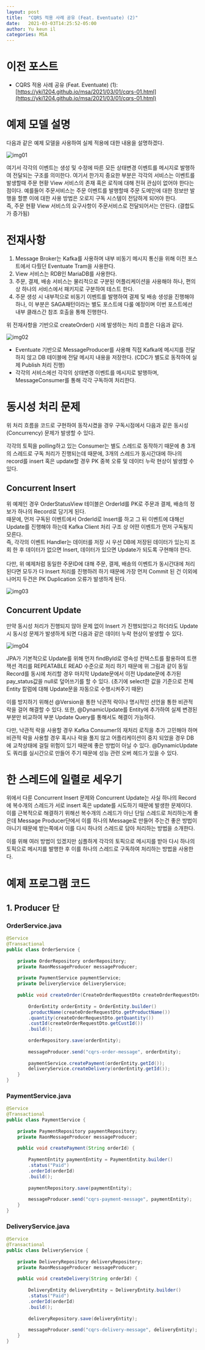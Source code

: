```yaml
---
layout: post
title:  "CQRS 적용 사례 공유 (Feat. Eventuate) (2)"
date:   2021-03-03T14:25:52-05:00
author: Yu keun il
categories: MSA
---
```


# 이전 포스트
- CQRS 적용 사례 공유 (Feat. Eventuate) (1): [https://yki1204.github.io/msa/2021/03/01/cqrs-01.html](https://yki1204.github.io/msa/2021/03/01/cqrs-01.html)

# 예제 모델 설명
다음과 같은 예제 모델을 사용하여 실제 적용에 대한 내용을 설명하겠다.

<img src="https://res.cloudinary.com/dgqaxnlot/image/upload/v1614700144/cqrs02_sfyw30.png" title="img01">

여기서 각각의 이벤트는 생성 및 수정에 따른 모든 상태변경 이벤트를 메시지로 발행하여 전달되는 구조를 의미한다.
여기서 한가지 중요한 부분은 각각의 서비스는 이벤트를 발생할때 주문 현황 View 서비스의 존재 혹은 로직에 대해 전혀 관심이 없어야 한다는 점이다.
예를들어 주문서비스는 주문 이벤트를 발행할때 주문 도메인에 대한 정보만 발행을 할뿐 이에 대한 사용 방법은 오로지 구독 시스템이 전담하게 되어야 한다. <br/>
즉, 주문 현황 View 서비스의 요구사항이 주문서비스로 전달되어서는 안된다. (결합도가  증가됨)

# 전재사항

1. Message Broker는 Kafka를 사용하며 내부 비동기 메시지 통신을 위해 이전 포스트에서 다뤘던 Eventuate Tram을 사용한다.
2. View 서비스는 RDB인 MariaDB를 사용한다.
3. 주문, 결제, 배송 서비스는 물리적으로 구분된 어플리케이션을 사용해야 하나, 편의상 하나의 서비스에서 패키지로 구분하여 테스트 한다.
4. 주문 생성 시 내부적으로 비동기 이벤트를 발행하여 결제 및 배송 생성을 진행해야 하나, 이 부분은 SAGA패턴이라는 별도 포스트에 다룰 예정이며 이번 포스트에선 내부 클래스간 참조 호출을 통해 진행한다.

위 전재사항을 기반으로 createOrder() 시에 발생하는 처리 흐름은 다음과 같다.

<img src="https://res.cloudinary.com/dgqaxnlot/image/upload/v1615241425/cqrs03_zeq4rc.png" title="img02">

* Eventuate 기반으로 MessageProducer를 사용해 직접 Kafka에 메시지를 전달하지 않고 DB 테이블에 전달 메시지 내용을 저장한다. (CDC가 별도로 동작하여 실제 Publish 처리 진행)
* 각각의 서비스에선 각각의 상태변경 이벤트를 메시지로 발행하며, MessageConsumer를 통해 각각 구독하여 처리한다.

# 동시성 처리 문제
위 처리 흐름을 코드로 구현하여 동작시켰을 경우 구독시점에서 다음과 같은 동시성(Concurrency) 문제가 발생할 수 있다.

각각의 토픽을 polling하고 있는 Consumer는 별도 스레드로 동작하기 때문에 총 3개의 스레드로 구독 처리가 진행되는데 때문에, 3개의 스레드가 동시간대에 하나의 record를 insert 혹은 update할 경우 PK 중복 오류 및 데이터 누락 현상이 발생할 수 있다.

## Concurrent Insert
위 예제인 경우 OrderStatusView 테이블은 OrderId를 PK로 주문과 결제, 배송의 정보가 하나의 Record로 담기게 된다. <br/>
때문에, 먼저 구독된 이벤트에서 OrderId로 Insert를 하고 그 뒤 이벤트에 대해선 Update를 진행해야 하는데 Kafka Client 처리 구조 상 어떤 이벤트가 먼저 구독될지 모른다.<br/>
즉, 각각의 이벤트 Handler는 데이터를 저장 시 우선 DB에 저장된 데이터가 있는지 조회 한 후 데이터가 없으면 Insert, 데이터가 있으면 Update가 되도록 구현해야 한다.<br/>
<br/>
다만, 위 예제처럼 동일한 주문ID에 대해 주문, 결제, 배송의 이벤트가 동시간대에 처리된다면 모두가 다 Insert 처리를 진행하려 하기 때문에 가장 먼저 Commit 된 건 이외에 나머지 두건은 PK Duplication 오류가 발생하게 된다.

<img src="https://res.cloudinary.com/dgqaxnlot/image/upload/v1615241533/cqrs04_camul1.png" title="img03">

## Concurrent Update
만약 동시성 처리가 진행되지 않아 문제 없이 Insert 가 진행되었다고 하더라도 Update 시 동시성 문제가 발생하게 되면 다음과 같은 데이터 누락 현상이 발생할 수 있다. 

<img src="https://res.cloudinary.com/dgqaxnlot/image/upload/v1615243009/cqrs05_ukfl68.png" title="img04">

JPA가 기본적으로 Update를 위해 먼저 findById로 영속성 컨텍스트를 활용하여 트랜잭션 격리를 REPEATABLE READ 수준으로 처리 하기 때문에 위 그림과 같이 동일 Record를 동시에 처리할 경우 마지막 Update문에서 이전 Update문에 추가된 pay_status값을 null로 덮어쓰기를 할 수 있다. (초기에 select한 값을 기준으로 전체 Entity 칼럼에 대해 Update문을 자동으로 수행시켜주기 때문)

이를 방지하기 위해선 @Version을 통한 낙관적 락이나 명시적인 선언을 통한 비관적 락을 걸어 해결할 수 있다.
또한, @DynamicUpdate를 Entity에 추가하여 실제 변경된 부분만 비교하여 부분 Update Query를 통해서도 해결이 가능하다.

다만, 낙관적 락을 사용할 경우 Kafka Consumer의 재처리 로직을 추가 고민해야 하며 비관적 락을 사용할 경우 혹시나 락을 풀지 않고 어플리케이션이 중지 되었을 경우 DB에 교착상태에 걸릴 위험이 있기 때문에 좋은 방법이 아닐 수 있다.
@DynamicUpdate도 쿼리를 실시간으로 만들어 주기 때문에 성능 관련 오버 헤드가 있을 수 있다.

# 한 스레드에 일렬로 세우기
위에서 다룬 Concurrent Insert 문제와 Concurrent Update는 사실 하나의 Record에 복수개의 스레드가 서로 insert 혹은 update를 시도하기 때문에 발생한 문제이다.
이를 근복적으로 해결하기 위해선 복수개의 스레드가 아닌 단일 스레드로 처리하는게 좋은데 Message Producer단에서 이를 하나의 Message로 만들어 주는건 좋은 방법이 아니기 때문에 받는쪽에서 이를 다시 하나의 스레드로 담아 처리하는 방법을 소개한다.

이를 위해 여러 방법이 있겠지만 심플하게 각각의 토픽으로 메시지를 받아 다시 하나의 토픽으로 메시지를 발행한 후 이를 하나의 스레드로 구독하여 처리하는 방법을 사용한다.

# 예제 프로그램 코드

## 1. Producer 단

### OrderService.java

```java
@Service
@Transactional
public class OrderService {
	
	private OrderRepository orderRepository;
	private RaonMessageProducer messageProducer;
	
	private PaymentService paymentService;
	private DeliveryService deliveryService;
	
	public void createOrder(CreateOrderRequestDto createOrderRequestDto) {
		
		OrderEntity orderEntity = OrderEntity.builder()
		.productName(createOrderRequestDto.getProductName())
		.quantity(createOrderRequestDto.getQuantity())
		.custId(createOrderRequestDto.getCustId())
		.build();
		
		orderRepository.save(orderEntity);
		
		messageProducer.send("cqrs-order-message", orderEntity);
		
		paymentService.createPayment(orderEntity.getId());
		deliveryService.createDelivery(orderEntity.getId());
	}
}
```

### PaymentService.java

```java
@Service
@Transactional
public class PaymentService {
	
	private PaymentRepository paymentRepository;
	private RaonMessageProducer messageProducer;
	
	public void createPayment(String orderId) {
		
		PaymentEntity paymentEntity = PaymentEntity.builder()
		.status("Paid")
		.orderId(orderId)
		.build();
		
		paymentRepository.save(paymentEntity);
		
		messageProducer.send("cqrs-payment-message", paymentEntity);
	}
}
```
### DeliveryService.java

```java
@Service
@Transactional
public class DeliveryService {
	
	private DeliveryRepository deliveryRepository;
	private RaonMessageProducer messageProducer;
	
	public void createDelivery(String orderId) {
		
		DeliveryEntity deliveryEntity = DeliveryEntity.builder()
		.status("Paid")
		.orderId(orderId)
		.build();
		
		deliveryRepository.save(deliveryEntity);
		
		messageProducer.send("cqrs-delivery-message", deliveryEntity);
	}
}
```

